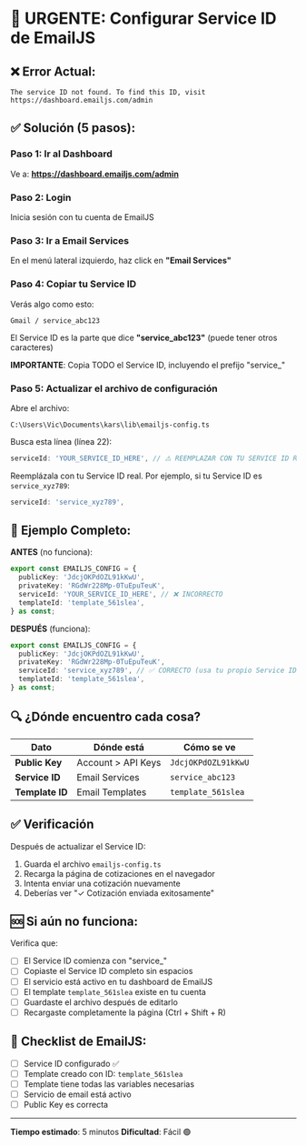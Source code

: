 # 🚨 URGENTE: Configurar Service ID de EmailJS

## ❌ Error Actual:
```
The service ID not found. To find this ID, visit https://dashboard.emailjs.com/admin
```

## ✅ Solución (5 pasos):

### Paso 1: Ir al Dashboard
Ve a: **https://dashboard.emailjs.com/admin**

### Paso 2: Login
Inicia sesión con tu cuenta de EmailJS

### Paso 3: Ir a Email Services
En el menú lateral izquierdo, haz click en **"Email Services"**

### Paso 4: Copiar tu Service ID
Verás algo como esto:

```
Gmail / service_abc123
```

El Service ID es la parte que dice **"service_abc123"** (puede tener otros caracteres)

**IMPORTANTE**: Copia TODO el Service ID, incluyendo el prefijo "service_"

### Paso 5: Actualizar el archivo de configuración

Abre el archivo:
```
C:\Users\Vic\Documents\kars\lib\emailjs-config.ts
```

Busca esta línea (línea 22):
```typescript
serviceId: 'YOUR_SERVICE_ID_HERE', // ⚠️ REEMPLAZAR CON TU SERVICE ID REAL
```

Reemplázala con tu Service ID real. Por ejemplo, si tu Service ID es `service_xyz789`:
```typescript
serviceId: 'service_xyz789',
```

## 📝 Ejemplo Completo:

**ANTES** (no funciona):
```typescript
export const EMAILJS_CONFIG = {
  publicKey: 'JdcjOKPdOZL91kKwU',
  privateKey: 'RGdWr228Mp-0TuEpuTeuK',
  serviceId: 'YOUR_SERVICE_ID_HERE', // ❌ INCORRECTO
  templateId: 'template_561slea',
} as const;
```

**DESPUÉS** (funciona):
```typescript
export const EMAILJS_CONFIG = {
  publicKey: 'JdcjOKPdOZL91kKwU',
  privateKey: 'RGdWr228Mp-0TuEpuTeuK',
  serviceId: 'service_xyz789', // ✅ CORRECTO (usa tu propio Service ID)
  templateId: 'template_561slea',
} as const;
```

## 🔍 ¿Dónde encuentro cada cosa?

| Dato | Dónde está | Cómo se ve |
|------|-----------|------------|
| **Public Key** | Account > API Keys | `JdcjOKPdOZL91kKwU` |
| **Service ID** | Email Services | `service_abc123` |
| **Template ID** | Email Templates | `template_561slea` |

## ✅ Verificación

Después de actualizar el Service ID:

1. Guarda el archivo `emailjs-config.ts`
2. Recarga la página de cotizaciones en el navegador
3. Intenta enviar una cotización nuevamente
4. Deberías ver "✓ Cotización enviada exitosamente"

## 🆘 Si aún no funciona:

Verifica que:
- [ ] El Service ID comienza con "service_"
- [ ] Copiaste el Service ID completo sin espacios
- [ ] El servicio está activo en tu dashboard de EmailJS
- [ ] El template `template_561slea` existe en tu cuenta
- [ ] Guardaste el archivo después de editarlo
- [ ] Recargaste completamente la página (Ctrl + Shift + R)

## 📧 Checklist de EmailJS:

- [ ] Service ID configurado ✅
- [ ] Template creado con ID: `template_561slea`
- [ ] Template tiene todas las variables necesarias
- [ ] Servicio de email está activo
- [ ] Public Key es correcta

---

**Tiempo estimado**: 5 minutos
**Dificultad**: Fácil 🟢
